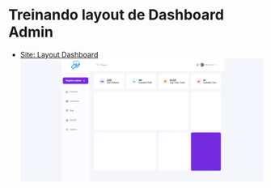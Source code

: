 # Treinando layout de Dashboard Admin
- [Site: Layout Dashboard](https://matiash26.github.io/Layout-dashboard-admin/)
![site-layout](https://raw.githubusercontent.com/matiash26/Layout-dashboard-admin/main/imagem/site.png)
